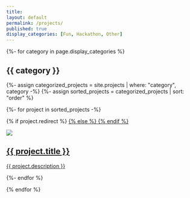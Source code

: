 ```yaml
---
title:
layout: default
permalink: /projects/
published: true
display_categories: [Fun, Hackathon, Other]
---
```


{%- for category in page.display_categories %}
<div class="projects-section">
  <h2 class="section-title">{{ category }}</h2>
  {%- assign categorized_projects = site.projects | where: "category", category -%}
  {%- assign sorted_projects = categorized_projects | sort: "order" %}

  {%- for project in sorted_projects -%}

  {% if project.redirect %}
  <a href="{{ project.redirect }}" target="_blank" class="project-card-link">
  {% else %}
  <a href="{{ project.url | prepend: site.baseurl | prepend: site.url }}" class="project-card-link">
  {% endif %}
    <div class="project-card">
      <img src="{{ project.thumbnail | prepend: '/assets/images/' | relative_url }}">
      <div class="project-details">
        <h2>{{ project.title }}</h2>
        <p>{{ project.description }}</p>
      </div>
    </div>
  </a>
  {%- endfor %}

</div>
{% endfor %}
